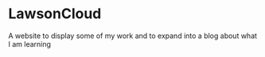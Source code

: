 # LawsonCloud
A website to display some of my work and to expand into a blog about what I am learning
